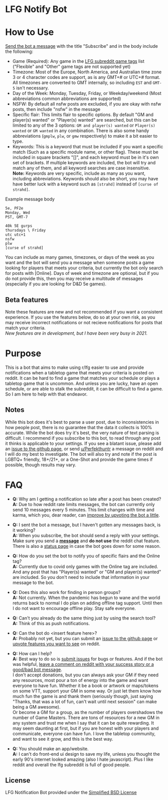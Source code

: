 LFG Notify Bot
=============================================================================

# How to Use
[Send the bot a message](https://www.reddit.com/message/compose/?to=LFG_Notify_Bot)  with the title "Subscribe" and in the body include the following:

* Game (Required): Any game in the [LFG subreddit game tags](https://www.reddit.com/r/lfg/wiki/index/formatting#wiki_game_tags) list ("Flexible" and "Other" game tags are not supported yet)
* Timezone: Most of the Europe, North America, and Australian time zone 3 or 4 character codes are support, as is any GMT+# or UTC+# format. All timezones are converted to GMT internally, so including `EST` and `GMT-5` isn't necessary.
* Day of the Week: Monday, Tuesday, Friday, or Weekday/weekend (Most abbreviations common abbreviations are supported)
* NSFW: By default all nsfw posts are excluded, if you are okay with nsfw posts, then include "nsfw" in the message
* Specific flair: This limits flair to specific options. By default "GM and player(s) wanted" or "Player(s) wanted" are searched, but this can be limited to any of the 3 options: `GM and player(s) wanted` or `Player(s) wanted` or `GM wanted` in any combination. There is also some handy abbreviations (`gmplw`, `plw`, or `gmw` respectively) to make it a bit easier to type.
* Keywords: This is a keyword that must be included if you want a specific match (Such as a specific module name, or other flag). These must be included in square brackets "[]", and each keyword must be in it's own set of brackets. If multiple keywords are included, the bot will try and match any of them, and all keyword searches are case insensitive.   
  **Note:** Keywords are very specific, include as many as you want, including abbreviations. Keywords should also be short, you may have have better luck with a keyword such as `[strahd]` instead of `[curse of strahd]`.

Example message body
```
5e, PF2e
Monday, Wed
PST, GMT-7
```
```
40k 5E gurps
thursdays \ Friday
utc utc+1
nsfw
plw
[curse of strahd]
```

You can include as many games, timezones, or days of the week as you want and the bot will send you a message when someone posts a game looking for players that meets your criteria, but currently the bot only search for posts with [Online]. Days of week and timezone are optional, but if you do not provide this, then you may receive a multitude of messages (especially if you are looking for D&D 5e games).

## Beta features
Note these features are new and not recommended if you want a consistent experience. If you use the features below, do so at your own risk, as you may receive incorrect notifications or not recieve notifications for posts that match your criteria.  
*New features are in development, but I have been very busy in 2021.*

# Purpose
This is a bot that aims to make using r/lfg easier to use and provide notifications when a tabletop game that meets your criteria is posted on reddit. It can be hard to find a game that matches your schedule or plays a tabletop game that is uncommon. And unless you are lucky, have an open schedule, or are able to stalk the subreddit, it can be difficult to find a game. So I am here to help with that endeavor.

## Notes
While this bot does it's best to parse a user post, due to inconsistencies in how people post, there is no guarantee that the data it collects is 100% accurate. While the bot does try it's best, the very nature of text parsing is difficult. I recommend if you subscribe to this bot, to read through any post it thinks is applicable to your settings. If you see a blatant issue, please add an [issue to the github page](https://github.com/hunter-read/lfg-notify-bot/issues), or send [u/Perfekthuntr](https://www.reddit.com/user/Perfekthuntr) a message on reddit and I will do my best to investigate. The bot will also try and note if the post is LGBTQ+ friendly, 18+/21+, or a One-Shot and provide the game times if possible, though results may vary.

# FAQ
* **Q:** Why am I getting a notification so late after a post has been created?  
  **A:** Due to how reddit rate limits messages, the bot can currently only send 10 messages every 5 minutes. This limit changes with time and karma, which you, dear reader, can [improve by upvoting the bot a little](https://www.reddit.com/user/lfg_notify_bot).  
  
* **Q:** I sent the bot a message, but I haven't gotten any messages back, is it working?  
  **A:** When you subscribe, the bot should send a reply with your settings. Make sure you send a [**message**](https://www.reddit.com/message/compose/?to=LFG_Notify_Bot) and **do not use** the reddit chat feature. There is also a [status page](https://stats.uptimerobot.com/KQlMrsqmqr) in case the bot goes down for some reason.
  
* **Q:** How do you set the bot to notify you of specific flairs and the Online tag?  
  **A:** Currently due to covid only games with the Online tag are included. And any post that has "Player(s) wanted" or "GM and player(s) wanted" are included. So you don't need to include that information in your message to the bot.  
  
* **Q:** Does this also work for finding in person groups?  
  **A:** Not currently. When the pandemic has begun to wane and the world returns back to normal I do plan on adding offline tag support. Until then I do not want to encourage offline play. Stay safe everyone.  
  
* **Q:** Can't you already do the same thing just by using the search tool?  
  **A:** Think of this as push notifications.  
  
* **Q:** Can the bot do \<insert feature here\>?  
  **A:** Probably not yet, but you can submit an [issue to the github page](https://github.com/hunter-read/lfg-notify-bot/issues) or [upvote features you want to see](https://www.reddit.com/user/LFG_Notify_Bot/comments/k9heax/feature_requests/) on reddit.  
  
* **Q:** How can I help?  
  **A:** Best way to do so is [submit issues](https://github.com/hunter-read/lfg-notify-bot/issues) for bugs or features. And if the bot was helpful, [leave a comment on reddit with your success story or a good/bad bot message](https://www.reddit.com/user/LFG_Notify_Bot/comments/jxsf6t/accolades_and_success_stories).  
I don't accept donations, but you can always ask your GM if they need any resources, most pour a ton of energy into the game and want everyone to have fun. Whether it be a book or artwork or maps/tokens on some VTT, support your GM in some way. Or just let them know how much fun the game is and thank them (seriously though, just saying "Thanks, that was a lot of fun, can't wait until next session" can make being a GM awesome).  
Or become a GM for a group, as the number of players overshadows the number of Game Masters. There are tons of resources for a new GM in any system and trust me when I say that it can be quite rewarding. It may seem daunting at first, but if you are honest with your players and communicate, everyone can have fun. I love the tabletop community, and want to see it grow, and this is the best way.  

* **Q:** You should make an app/website.  
  **A:** I can't do front-end ui design to save my life, unless you thought the early 90's internet looked amazing (also I hate javascript). Plus I like reddit and overall the lfg subreddit is full of good people.
  
## License
LFG Notification Bot provided under the [Simplified BSD License](https://github.com/hunter-read/lfg-notify-bot/blob/main/LICENSE)
